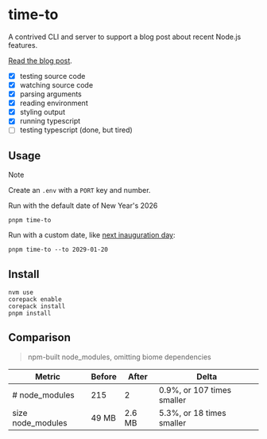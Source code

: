 # time-to

A contrived CLI and server to support a blog post about recent Node.js features.

[Read the blog post](https://brianmuenzenmeyer.com/posts/2024-do-i-need-this-node-dependency/).

- [x] testing source code
- [x] watching source code
- [x] parsing arguments
- [x] reading environment
- [x] styling output
- [x] running typescript
- [ ] testing typescript (done, but tired)

## Usage

> [!NOTE]
> Create an `.env` with a `PORT` key and number.

Run with the default date of New Year's 2026
```
pnpm time-to
```

Run with a custom date, like [next inauguration day](https://www.usa.gov/inauguration):

```
pnpm time-to --to 2029-01-20
```

## Install

```
nvm use
corepack enable
corepack install
pnpm install
```

## Comparison

> npm-built node_modules, omitting biome dependencies

| Metric | Before | After | Delta |
| - | - | - | - | 
| # node_modules | 215 | 2 | 0.9%, or 107 times smaller | 
| size node_modules | 49 MB | 2.6 MB |5.3%, or 18 times smaller | 
